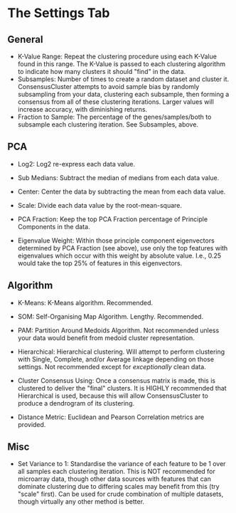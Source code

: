 # The Settings Tab #

## General ##

  * K-Value Range: Repeat the clustering procedure using each K-Value found in this range.  The K-Value is passed to each clustering algorithm to indicate how many clusters it should "find" in the data.
  * Subsamples: Number of times to create a random dataset and cluster it.  ConsensusCluster attempts to avoid sample bias by randomly subsampling from your data, clustering each subsample, then forming a consensus from all of these clustering iterations.  Larger values will increase accuracy, with diminishing returns.
  * Fraction to Sample: The percentage of the genes/samples/both to subsample each clustering iteration.  See Subsamples, above.

## PCA ##

  * Log2: Log2 re-express each data value.
  * Sub Medians: Subtract the median of medians from each data value.
  * Center: Center the data by subtracting the mean from each data value.
  * Scale: Divide each data value by the root-mean-square.

  * PCA Fraction: Keep the top PCA Fraction percentage of Principle Components in the data.
  * Eigenvalue Weight: Within those principle component eigenvectors determined by PCA Fraction (see above), use only the top features with eigenvalues which occur with this weight by absolute value.  I.e., 0.25 would take the top 25% of features in this eigenvectors.

## Algorithm ##

  * K-Means: K-Means algorithm.  Recommended.
  * SOM: Self-Organising Map Algorithm.  Lengthy.  Recommended.
  * PAM: Partition Around Medoids Algorithm.  Not recommended unless your data would benefit from medoid cluster representation.
  * Hierarchical: Hierarchical clustering.  Will attempt to perform clustering with Single, Complete, and/or Average linkage depending on those settings.  Not recommended except for _exceptionally_ clean data.
  * Cluster Consensus Using: Once a consensus matrix is made, this is clustered to deliver the "final" clusters.  It is HIGHLY recommended that Hierarchical is used, because this will allow ConsensusCluster to produce a dendrogram of its clustering.

  * Distance Metric: Euclidean and Pearson Correlation metrics are provided.

## Misc ##

  * Set Variance to 1: Standardise the variance of each feature to be 1 over all samples each clustering iteration.  This is NOT recommended for microarray data, though other data sources with features that can dominate clustering due to differing scales may benefit from this (try "scale" first). Can be used for crude combination of multiple datasets, though virtually any other method is better.